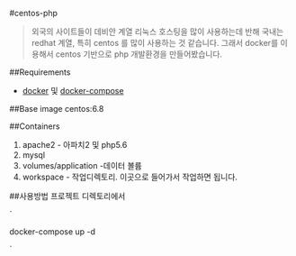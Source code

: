 #centos-php
> 외국의 사이트들이 데비안 계열 리눅스 호스팅을 많이 사용하는데 반해 국내는 redhat 계열, 특히 centos 를 많이 사용하는 것 같습니다.
그래서 docker를 이용해서 centos 기반으로 php 개발환경을 만들어봤습니다.

##Requirements
- [docker](https://www.docker.com/) 및 [docker-compose](https://docs.docker.com/compose/)

##Base image
centos:6.8

##Containers
1. apache2 - 아파치2 및 php5.6
2. mysql
3. volumes/application -데이터 볼륨 
4. workspace - 작업디렉토리. 이곳으로 들어가서 작업하면 됩니다.

##사용방법
프로젝트 디렉토리에서 

`

docker-compose up -d

`

